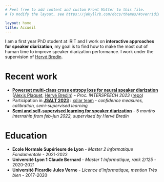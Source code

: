 ```yaml
---
# Feel free to add content and custom Front Matter to this file.
# To modify the layout, see https://jekyllrb.com/docs/themes/#overriding-theme-defaults

layout: home
title: Accueil
---
```


I am a first year PhD student at IRIT and I work on **interactive approaches for speaker diarization**, my goal is to find how to make the most out of human time to improve speaker diarization performance. I work under the supervision of [Hervé Bredin](https://herve.niderb.fr/fastpages/).


# Recent work

- [**Powerset multi-class cross entropy loss for neural speaker diarization**](https://www.isca-speech.org/archive/interspeech_2023/plaquet23_interspeech.html) ([Alexis Plaquet](frenchkrab.github.io), [Hervé Bredin](https://herve.niderb.fr/)) - *Proc. INTERSPEECH 2023* ([repo](https://github.com/FrenchKrab/IS2023-powerset-diarization))
- Participation in [**JSALT 2023**](https://jsalt2023.univ-lemans.fr/en/index.html) : [xdiar team](https://www.youtube.com/live/c3zYuH6n6os) - *confidence measures, calibration, semi-supervised learning*
- [**Semi and self-supervised learning for speaker diarization**](https://www.irit.fr/SAMOVA/site/wp-content/uploads/2022/09/2022_AlexisPlaquet_Stage.pdf) - *5 months internship from feb-jun 2022, supervised by Hervé Bredin*


# Education

- **Ecole Normale Supérieure de Lyon** - *Master 2 Informatique Fondamentale* - 2021-2022
- **Université Lyon 1 Claude Bernard** - *Master 1 Informatique, rank 2/125* - 2020-2021
- **Université Picardie Jules Verne** - *Licence d'informatique, mention Très bien*  - 2017-2020
